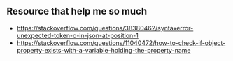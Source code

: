 ## Resource that help me so much

- https://stackoverflow.com/questions/38380462/syntaxerror-unexpected-token-o-in-json-at-position-1
- https://stackoverflow.com/questions/11040472/how-to-check-if-object-property-exists-with-a-variable-holding-the-property-name